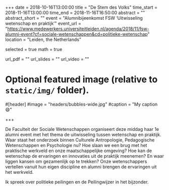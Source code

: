 +++
date = 2018-10-16T13:00:00
title = "De Stem des Volks"
time_start = 2018-11-16T13:00:00
time_end = 2018-11-16T16:50:00
abstract = ""
abstract_short = ""
event = "Alumnibijeenkomst FSW ‘Uitwisseling wetenschap en praktijk’"
event_url = "https://www.medewerkers.universiteitleiden.nl/agenda/2018/11/fsw-alumni-event?cf=sociale-wetenschappen&cd=politieke-wetenschap"
location = "Leiden, the Netherlands"

selected = true
math = true

url_pdf = ""
url_slides = ""
url_video = ""

# Optional featured image (relative to `static/img/` folder).
#[header]
#image = "headers/bubbles-wide.jpg"
#caption = "My caption :smile:"

+++

De Faculteit der Sociale Wetenschappen organiseert deze middag haar 1e alumni event met het thema de uitwisseling tussen wetenschap en praktijk. Waar staat het onderzoek binnen Culturele Antropologie, Pedagogische Wetenschappen en Psychologie nu? Hoe slaan we een brug met het praktische werkveld en onze maatschappelijke omgeving? Hoe kan de wetenschap de ervaringen en innovaties uit de praktijk meenemen? En waar liggen kansen om gezamenlijk op te trekken? Onze wetenschappers vertellen vanuit hun eigen discipline en alumni brengen de ervaringen uit het werkveld.

Ik spreek over politieke peilingen en de Peilingwijzer in het bijzonder.